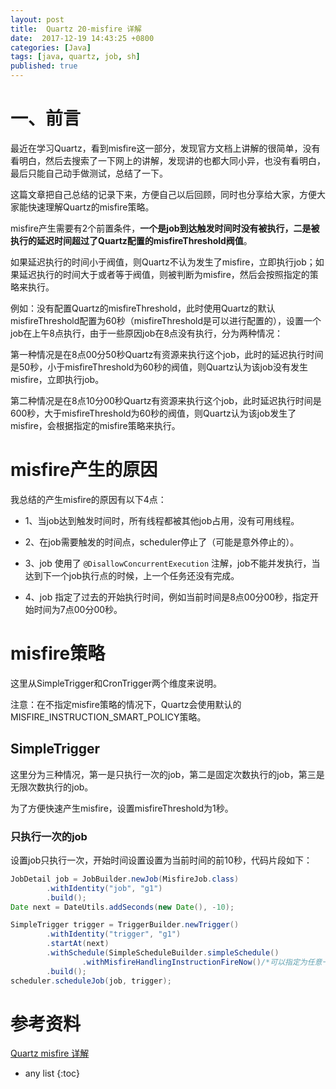```yaml
---
layout: post
title:  Quartz 20-misfire 详解
date:  2017-12-19 14:43:25 +0800
categories: [Java]
tags: [java, quartz, job, sh]
published: true
---
```


# 一、前言

最近在学习Quartz，看到misfire这一部分，发现官方文档上讲解的很简单，没有看明白，然后去搜索了一下网上的讲解，发现讲的也都大同小异，也没有看明白，最后只能自己动手做测试，总结了一下。

这篇文章把自己总结的记录下来，方便自己以后回顾，同时也分享给大家，方便大家能快速理解Quartz的misfire策略。

misfire产生需要有2个前置条件，**一个是job到达触发时间时没有被执行，二是被执行的延迟时间超过了Quartz配置的misfireThreshold阀值**。

如果延迟执行的时间小于阀值，则Quartz不认为发生了misfire，立即执行job；如果延迟执行的时间大于或者等于阀值，则被判断为misfire，然后会按照指定的策略来执行。

例如：没有配置Quartz的misfireThreshold，此时使用Quartz的默认misfireThreshold配置为60秒（misfireThreshold是可以进行配置的），设置一个job在上午8点执行，由于一些原因job在8点没有执行，分为两种情况：

第一种情况是在8点00分50秒Quartz有资源来执行这个job，此时的延迟执行时间是50秒，小于misfireThreshold为60秒的阀值，则Quartz认为该job没有发生misfire，立即执行job。

第二种情况是在8点10分00秒Quartz有资源来执行这个job，此时延迟执行时间是600秒，大于misfireThreshold为60秒的阀值，则Quartz认为该job发生了misfire，会根据指定的misfire策略来执行。


# misfire产生的原因

我总结的产生misfire的原因有以下4点：

- 1、当job达到触发时间时，所有线程都被其他job占用，没有可用线程。

- 2、在job需要触发的时间点，scheduler停止了（可能是意外停止的）。

- 3、job 使用了 `@DisallowConcurrentExecution` 注解，job不能并发执行，当达到下一个job执行点的时候，上一个任务还没有完成。

- 4、job 指定了过去的开始执行时间，例如当前时间是8点00分00秒，指定开始时间为7点00分00秒。

# misfire策略

这里从SimpleTrigger和CronTrigger两个维度来说明。

注意：在不指定misfire策略的情况下，Quartz会使用默认的MISFIRE_INSTRUCTION_SMART_POLICY策略。

## SimpleTrigger

这里分为三种情况，第一是只执行一次的job，第二是固定次数执行的job，第三是无限次数执行的job。

为了方便快速产生misfire，设置misfireThreshold为1秒。

### 只执行一次的job

设置job只执行一次，开始时间设置设置为当前时间的前10秒，代码片段如下：

```java
JobDetail job = JobBuilder.newJob(MisfireJob.class)
        .withIdentity("job", "g1")
        .build();
Date next = DateUtils.addSeconds(new Date(), -10);

SimpleTrigger trigger = TriggerBuilder.newTrigger()
        .withIdentity("trigger", "g1")
        .startAt(next)
        .withSchedule(SimpleScheduleBuilder.simpleSchedule()
                .withMisfireHandlingInstructionFireNow()/*可以指定为任意一个可用的misfire策略*/)
        .build();
scheduler.scheduleJob(job, trigger);
```





# 参考资料

[Quartz misfire 详解](https://blog.csdn.net/chen888999/article/details/78575492)

* any list
{:toc}